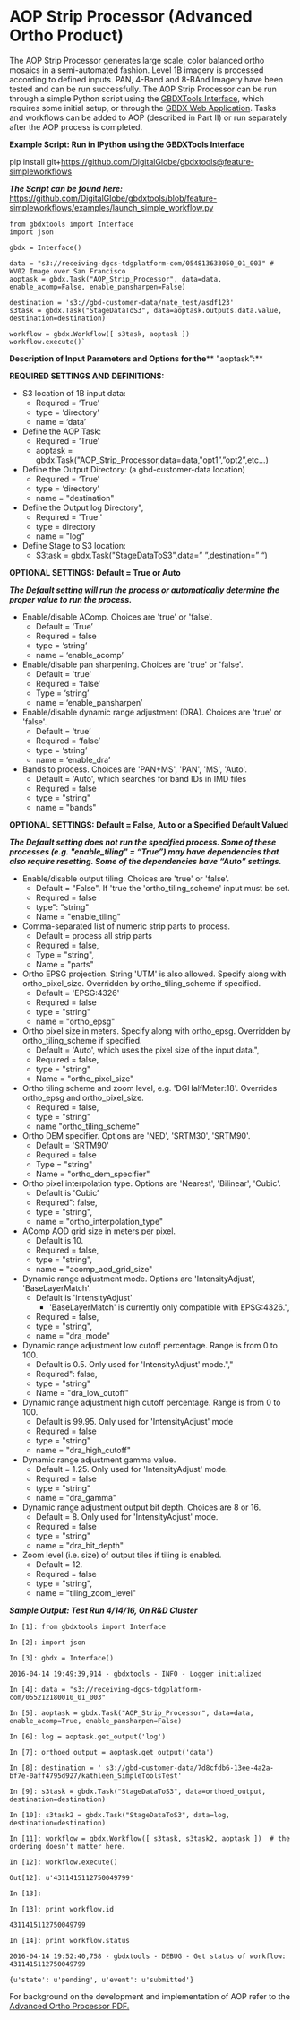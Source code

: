 # AOP Strip Processor (Advanced Ortho Product)

The AOP Strip Processor generates large scale, color balanced ortho mosaics in a semi-automated fashion.  Level 1B imagery is processed according to defined inputs. PAN, 4-Band and 8-BAnd Imagery have been tested and can be run successfully. The AOP Strip Processor can be run through a simple Python script using the [GBDXTools Interface](http://gbdxtools.readthedocs.org/en/latest/user_guide.html), which requires some initial setup, or through the [GBDX Web Application](https://gbdx.geobigdata.io/materials/).  Tasks and workflows can be added to AOP (described in Part II) or run separately after the AOP process is completed.

**Example Script: Run in IPython using the GBDXTools Interface**

pip install git+https://github.com/DigitalGlobe/gbdxtools@feature-simpleworkflows

**_The Script can be found here:_**
https://github.com/DigitalGlobe/gbdxtools/blob/feature-simpleworkflows/examples/launch_simple_workflow.py




    from gbdxtools import Interface
	import json
    
    gbdx = Interface()
    
    data = "s3://receiving-dgcs-tdgplatform-com/054813633050_01_003" # WV02 Image over San Francisco
    aoptask = gbdx.Task("AOP_Strip_Processor", data=data, enable_acomp=False, enable_pansharpen=False)
    
    destination = 's3://gbd-customer-data/nate_test/asdf123'
    s3task = gbdx.Task("StageDataToS3", data=aoptask.outputs.data.value, destination=destination)
    
    workflow = gbdx.Workflow([ s3task, aoptask ]) 
    workflow.execute()`



 




**Description of Input Parameters and Options for the**** "aoptask":**

**REQUIRED SETTINGS AND DEFINITIONS:**

* S3 location of 1B input data:
    * Required = ‘True’
    * type = ‘directory’
    * name = ‘data’
* Define the AOP Task:
    * Required = ‘True’
    * aoptask = gbdx.Task("AOP_Strip_Processor,data=data,"opt1”,”opt2”,etc...)
* Define the Output Directory: (a gbd-customer-data location)
    * Required = ‘True’
    * type = ‘directory’
    * name = "destination"
* Define the Output log Directory",
    * Required = 'True '     
    * type = directory
    * name =  "log"
* Define Stage to S3 location:
    * S3task = gbdx.Task("StageDataToS3",data=” ”,destination=” “)

**OPTIONAL SETTINGS: Default = True or Auto**

**_The Default setting will run the process or automatically determine the proper value to run the process._**

* Enable/disable AComp. Choices are 'true' or 'false'. 
    * Default = ‘True’
    * Required = false
    * type = ‘string’
    * name = ‘enable_acomp’
* Enable/disable pan sharpening. Choices are 'true' or 'false'. 
    * Default = 'true'
    * Required = ‘false’
    * Type = ‘string’
    * name = ‘enable_pansharpen’
* Enable/disable dynamic range adjustment (DRA). Choices are 'true' or 'false'. 
    * Default = ‘true’
    * Required = ‘false’
    * type = ‘string’
    * name = ‘enable_dra’
* Bands to process. Choices are 'PAN+MS', 'PAN', 'MS', 'Auto'. 
    * Default = 'Auto', which searches for band IDs in IMD files
    * Required = false
    * type = "string"
    * name = "bands"

**OPTIONAL SETTINGS: Default = False, Auto or a Specified Default Valued**

**_The Default setting does not run the specified process. Some of these processes (e.g. "enable_tiling" = “True”) may have dependencies that also require resetting. Some of the dependencies have “Auto” settings._**

* Enable/disable output tiling. Choices are 'true' or 'false'. 
    * Default = "False".  If 'true the 'ortho_tiling_scheme' input must be set.
    * Required = false
    * type": "string"
    * Name = "enable_tiling"
* Comma-separated list of numeric strip parts to process. 
    * Default = process all strip parts
    * Required = false,
    * Type = "string",
    * Name = "parts"
* Ortho EPSG projection. String 'UTM' is also allowed. Specify along with ortho_pixel_size. Overridden by ortho_tiling_scheme if specified. 
    * Default = 'EPSG:4326'  
    * Required = false
    * type = "string"
    * name = "ortho_epsg"
* Ortho pixel size in meters. Specify along with ortho_epsg. Overridden by ortho_tiling_scheme if specified. 
    * Default = 'Auto', which uses the pixel size of the input data.",
    * Required = false,
    * type = "string"
    * Name = "ortho_pixel_size"
* Ortho tiling scheme and zoom level, e.g. 'DGHalfMeter:18'. Overrides ortho_epsg and ortho_pixel_size.
    * Required = false,
    * type = "string"
    * name  "ortho_tiling_scheme"
* Ortho DEM specifier. Options are 'NED', 'SRTM30', 'SRTM90'. 
    * Default = 'SRTM90'
    * Required = false
    * Type = "string"
    * Name = "ortho_dem_specifier"
* Ortho pixel interpolation type. Options are 'Nearest', 'Bilinear', 'Cubic'. 
    * Default is 'Cubic’
    * Required": false,
    * type = "string",
    * name = "ortho_interpolation_type"
* AComp AOD grid size in meters per pixel.
    * Default is 10.
    * Required = false,
    * type = "string",
    * name = "acomp_aod_grid_size"
* Dynamic range adjustment mode. Options are 'IntensityAdjust', 'BaseLayerMatch'. 
    * Default is 'IntensityAdjust' 
        * 'BaseLayerMatch' is currently only compatible with EPSG:4326.",
    * Required = false,
    * type = "string",
    * name = "dra_mode"
* Dynamic range adjustment low cutoff percentage. Range is from 0 to 100. 
    * Default is 0.5. Only used for 'IntensityAdjust' mode.","
    * Required": false,
    * type = "string"
    * Name = "dra_low_cutoff"
* Dynamic range adjustment high cutoff percentage. Range is from 0 to 100. 
    * Default is 99.95. Only used for 'IntensityAdjust' mode
    * Required = false
    * type = "string"
    * name = "dra_high_cutoff"
* Dynamic range adjustment gamma value. 
    * Default = 1.25. Only used for 'IntensityAdjust' mode.
    * Required = false
    * type = "string"
    * name = "dra_gamma"
* Dynamic range adjustment output bit depth. Choices are 8 or 16. 
    * Default = 8. Only used for 'IntensityAdjust' mode.
    * Required = false
    * type = "string"
    * name = "dra_bit_depth"
* Zoom level (i.e. size) of output tiles if tiling is enabled. 
    * Default = 12.
    * Required = false
    * type = "string",
    * name = "tiling_zoom_level"

**_Sample Output: Test Run 4/14/16, On R&D Cluster_**

    In [1]: from gbdxtools import Interface
    
    In [2]: import json
    
    In [3]: gbdx = Interface()
    
    2016-04-14 19:49:39,914 - gbdxtools - INFO - Logger initialized
    
    In [4]: data = "s3://receiving-dgcs-tdgplatform-com/055212180010_01_003"
    
    In [5]: aoptask = gbdx.Task("AOP_Strip_Processor", data=data, enable_acomp=True, enable_pansharpen=False)
    
    In [6]: log = aoptask.get_output('log')
    
    In [7]: orthoed_output = aoptask.get_output('data')
    
    In [8]: destination = ' s3://gbd-customer-data/7d8cfdb6-13ee-4a2a-bf7e-0aff4795d927/kathleen_SimpleToolsTest'
    
    In [9]: s3task = gbdx.Task("StageDataToS3", data=orthoed_output, destination=destination)
    
    In [10]: s3task2 = gbdx.Task("StageDataToS3", data=log, destination=destination)
    
    In [11]: workflow = gbdx.Workflow([ s3task, s3task2, aoptask ])  # the ordering doesn't matter here.
    
    In [12]: workflow.execute()
    
    Out[12]: u'4311415112750049799'
    
    In [13]: 
    
    In [13]: print workflow.id
    
    4311415112750049799
    
    In [14]: print workflow.status
    
    2016-04-14 19:52:40,758 - gbdxtools - DEBUG - Get status of workflow: 4311415112750049799
    
    {u'state': u'pending', u'event': u'submitted'}

For background on the development and implementation of AOP refer to the [Advanced Ortho Processor PDF.](http://tu00aopapp006:8102/job/AOP-Docs/ws/build/latex/AOP-AdvancedOrthoProcessor.pdf)

